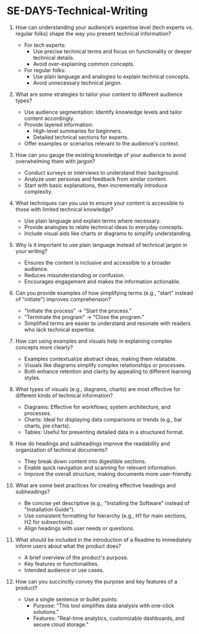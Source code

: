 # SE-DAY5-Technical-Writing
1. How can understanding your audience’s expertise level (tech experts vs. regular folks) shape the way you present technical information?

   - For tech experts:
     - Use precise technical terms and focus on functionality or deeper technical details.
     - Avoid over-explaining common concepts.
   - For regular folks:
     - Use plain language and analogies to explain technical concepts.
     - Avoid unnecessary technical jargon.

2. What are some strategies to tailor your content to different audience types?

   - Use audience segmentation: Identify knowledge levels and tailor content accordingly.
   - Provide layered information:
     - High-level summaries for beginners.
     - Detailed technical sections for experts.
   - Offer examples or scenarios relevant to the audience's context.

3. How can you gauge the existing knowledge of your audience to avoid overwhelming them with jargon?

   - Conduct surveys or interviews to understand their background.
   - Analyze user personas and feedback from similar content.
   - Start with basic explanations, then incrementally introduce complexity.

4. What techniques can you use to ensure your content is accessible to those with limited technical knowledge?

   - Use plain language and explain terms where necessary.
   - Provide analogies to relate technical ideas to everyday concepts.
   - Include visual aids like charts or diagrams to simplify understanding.

5. Why is it important to use plain language instead of technical jargon in your writing?

   - Ensures the content is inclusive and accessible to a broader audience.
   - Reduces misunderstanding or confusion.
   - Encourages engagement and makes the information actionable.

6. Can you provide examples of how simplifying terms (e.g., "start" instead of "initiate") improves comprehension?

   - "Initiate the process" → "Start the process."
   - "Terminate the program" → "Close the program."
   - Simplified terms are easier to understand and resonate with readers who lack technical expertise.

7. How can using examples and visuals help in explaining complex concepts more clearly?

   - Examples contextualize abstract ideas, making them relatable.
   - Visuals like diagrams simplify complex relationships or processes.
   - Both enhance retention and clarity by appealing to different learning styles.

8. What types of visuals (e.g., diagrams, charts) are most effective for different kinds of technical information?

   - Diagrams: Effective for workflows, system architecture, and processes.
   - Charts: Ideal for displaying data comparisons or trends (e.g., bar charts, pie charts).
   - Tables: Useful for presenting detailed data in a structured format.

9. How do headings and subheadings improve the readability and organization of technical documents?

   - They break down content into digestible sections.
   - Enable quick navigation and scanning for relevant information.
   - Improve the overall structure, making documents more user-friendly.

10. What are some best practices for creating effective headings and subheadings?

    - Be concise yet descriptive (e.g., "Installing the Software" instead of "Installation Guide").
    - Use consistent formatting for hierarchy (e.g., H1 for main sections, H2 for subsections).
    - Align headings with user needs or questions.

11. What should be included in the introduction of a Readme to immediately inform users about what the product does?

    - A brief overview of the product's purpose.
    - Key features or functionalities.
    - Intended audience or use cases.

12. How can you succinctly convey the purpose and key features of a product?

    - Use a single sentence or bullet points:
      - Purpose: "This tool simplifies data analysis with one-click solutions."
      - Features: "Real-time analytics, customizable dashboards, and secure cloud storage."
